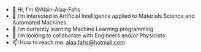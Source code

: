 - 👋 Hi, I’m @Alain-Alaa-Fahs
- 👀 I’m interested in Artificial Intelligence applied to Materials Science and Automated Machines
- 🌱 I’m currently learning Machine Learning programming
- 💞️ I’m looking to collaborate with Engineers and/or Physicists
- 📫 How to reach me: alaa.fahs@hotmail.com 

<!---
AlaaFahs/AlaaFahs is a ✨ special ✨ repository because its `README.md` (this file) appears on your GitHub profile.
You can click the Preview link to take a look at your changes.
--->
